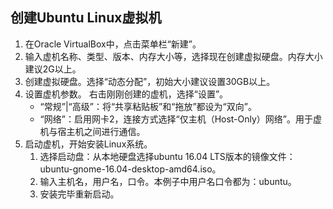 ## 创建Ubuntu Linux虚拟机

1. 在Oracle VirtualBox中，点击菜单栏“新建”。
2. 输入虚机名称、类型、版本、内存大小等，选择现在创建虚拟硬盘。内存大小建议2G以上。
3. 创建虚拟硬盘。选择“动态分配”，初始大小建议设置30GB以上。
4. 设置虚机参数。
    右击刚刚创建的虚机，选择“设置”。
    * “常规”|“高级”：将“共享粘贴板”和“拖放”都设为“双向”。
    * “网络”：启用网卡2，连接方式选择“仅主机（Host-Only）网络”。用于虚机与宿主机之间进行通信。
5. 启动虚机，开始安装Linux系统。
    1. 选择启动盘：从本地硬盘选择ubuntu 16.04 LTS版本的镜像文件：ubuntu-gnome-16.04-desktop-amd64.iso。
    2. 输入主机名，用户名，口令。本例子中用户名口令都为：ubuntu。
    3. 安装完毕重新启动。



